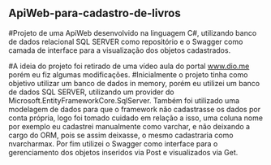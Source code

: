 ## ApiWeb-para-cadastro-de-livros

#Projeto de uma ApiWeb desenvolvido na linguagem C#, utilizando banco de dados relacional SQL SERVER como repositório e o Swagger como camada de interface para a visualização dos objetos cadastrados.

#A ideia do projeto foi retirado de uma vídeo aula do portal www.dio.me porém eu fiz algumas modificações. 
#Inicialmente o projeto tinha como objetivo utilizar um banco de dados in memory, porém eu utilizei um banco de dados SQL SERVER, utilizando um provider do Microsoft.EntityFrameworkCore.SqlServer. Também foi utilizado uma modelagem de dados para que o framework não cadastrasse os dados por conta própria, logo foi tomado cuidado em relação a isso, uma coluna nome por exemplo eu cadastrei manualmente como varchar, e não deixando a cargo do ORM, pois se assim deixasse, o mesmo cadastraria como nvarcharmax. Por fim utilizei o Swagger como interface para o gerenciamento dos objetos inseridos via Post e visualizados via Get.
